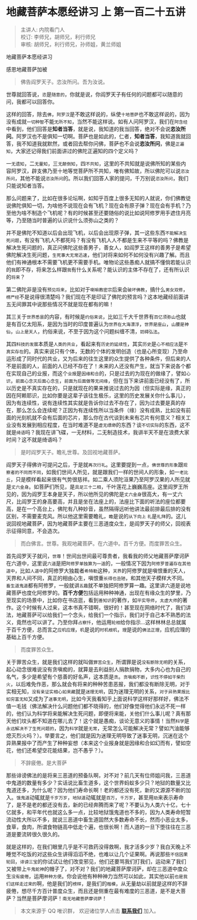 # 地藏菩萨本愿经讲习 上 第一百二十五讲

> 主讲人: 内院看门人 <br />
> 校订: 李师兄，胡师兄，利行师兄 <br />
> 审核: 胡师兄，利行师兄，孙师姐，黄兰师姐 <br />

地藏菩萨本愿经讲习

感恩地藏菩萨加被

> 佛告阎罗天子。恣汝所问。吾为汝说。

世尊就回答说，`恣`是`随意的`，你就是说，你阎罗天子有任何的问题都可以随意的问，我都可以回答你。

这样的回答，除去`佛`，`阿罗汉`是不敢这样说的，纵使`十地菩萨`也不敢这样说的，因为没有成就`一切种智`不能`无所不知`，当然不能这样说。如有人问阿罗汉，我们在`阿含经`中看到，他们回答是**知者当答**，就是说，我知道的我当回答，绝对不会说**恣汝所问**。阿罗汉也不是俱知一切啊。菩萨也是如此的，仁者，**知者当答**，我知道我就回答，我不知道我就默然，或者回去帮你问佛，菩萨也不会说**恣汝所问**，佛是`正遍知`，大家还记得我们前面讲过的佛陀正遍知的四个定义吗？

一`无遗知`，二`无量知`，三`无颠倒知`，四`不共知`，这里的不共知就是说佛所知的某些内容阿罗汉，辟支佛乃至十地等觉菩萨所不共知，唯有佛知故，所以佛陀可以说`恣汝所问`，其他不能说`恣汝所问`的。所以我们回答人家的提问，千万别说`恣汝所问`，我们只能说知者当答。

那么问题来了，比如在很多论坛啊，如知乎百度上很多无知的人就说，你们佛教徒说佛陀俱知一切，为啥他不说现在会有飞机？现在会有原子弹？现在会有手机？乃至他为啥不制造个飞机呢？有的时候甚至还要随俗的说比如说阿修罗用手遮住月亮等，乃至随当时普遍的认识说什么须弥山之类的？

并不是佛陀不知道以后会出现飞机，以后会出现原子弹，其一这些东西`不能解决生死问题`，有没有飞机人不都死吗？有没有飞机人人不都是生来不平等的吗？佛教是解决生死问题的，真正问佛陀这些善男子，善女人，如阎罗王这样的善男子是希望佛陀解决生死问题，`生死事大无常迅速`，他们对将来如何不如何没有兴趣了解。而且他们有神通根本不需要飞机更不需要手机。唯物论这些愚痴人就搞不懂倘若能认识的`我`即不存，将来怎么样跟`我`有什么关系呢？能认识的主体不存在了，还有所认识的`将来`？

第二佛陀非是没有`预见将来`，比如对于`喇嘛教密宗`后来会`破坏佛教`，搞什么`男女双修`，`楞严经`不是说得很清楚吗？我们现在不是印证了佛陀的预言吗？这本地藏经前面讲五无间罪其中说那些情况不就是现在都有的嘛！

其三关于`世界悉昙`的内容，有时候是`约俗来说`，比如三千大千世界有`百亿须弥山`也就是有百亿太阳系，是因为当时的印度普遍认为`世界在大海漂浮`，`世界是座山`，`山腰是神仙`，`山上是天人`，约俗来说，不至于因为这个问题纠缠不清，`妨碍弘法`。

其四`科技的发展`本质是`人类的共业`，看起来有`历史的延续性`，其实`历史`是`心不相应法`是`不真实存在`的。真实来说只有个体，无数的个体的发明创造（也是心所变现）乃至命运形成了同时代的共业，又为后来的往生这里的众生提供了各种条件，但后来的人不是前面的人，前面的人已经不存在了！未来的人还没有产生，就当下来说各个都在实现自己的业报，而这个`业报`是`因缘和合`的，只是过去的为现在的做缘了，譬如`心识`，`前面心念灭后面心念生`，`前面为后面做等无间缘`，但在当下来讲前面已经没有了，所以历史是不真实存在的，只是就现在的果来推说过去的为因（但实际是缘，真正的因在阿赖耶识，比如你要是这辈子该往生极乐，这里的历史发展关你什么事儿），因为有连续性，说有连续性其实就是告诉你过去不存在了，因为过去要是真的存在，那么怎么会连续呢？正因为有连续性所以当条件（缘）没有成熟，比如没有前面的光刻机就不会有后面的芯片，那么你在古代谈到未来有芯片有何意义？相关工业没有发展到相应程度，在当时难道不是`虚无缥缈`的东西？谈`不切实际`的东西，这不就是`绮语`吗？我现在讲飞碟，一无材料，二无制造技术，我讲半天不是在浪费大家时间？这不就是绮语吗？

> 是时阎罗天子。瞻礼世尊。及回视地藏菩萨。

阎罗天子得佛许可提问之后，于是就`再次行礼`。这里要提到一点，`佛世尊的形象`跟`观察者的不同而不同`，如我们世间人所见，就是跟我们一样的世间人的形象，如一`老比丘`，只是模样看起来很有气势很慈祥。如二乘人须陀洹果乃至阿罗汉果的人所见就是`丈六金身`。如菩萨们所见，是`具足三十二相`，千叶莲花上巍巍高座。这里阎罗王所见的，因为阎罗王本身是天子，所以他所见的佛陀是`丈六金身`很高大，有一丈六尺，比阎罗王的身高要高，并且是坐在法座上的，法座比下面的听法的座位都要高，是在一个高台上，佛陀有八种妙音，虽然隔得远听他讲法最前排最后排的没有区别，不需要麦克风。所以他这里需要瞻礼，`瞻`是说的`从下向上` `礼`是`礼拜`的。这儿说回视地藏菩萨，因为地藏菩萨主要在三恶道度众生，是阎罗天子的师父，回视表示征得同意，不会造次。

> 而白佛言。世尊。我观地藏菩萨。在六道中。百千方便。而度罪苦众生。

首先阎罗天子就问，`世尊`！世间出世间最可尊贵者，我看我的师父地藏菩萨摩诃萨在六道中，这里说`六道`是把`阿修罗单独算为一道`的，一般情况下因为`阿修罗普遍存在其他道中`，比如`人道中`的阿修罗大独裁者`希特勒`这种，`天界`的阿修罗就是嗔恨重的天人，天界和人间不同，真正的相由心生，嗔恨重`长得也丑陋`，和其他天子模样大不同。`畜生道鬼道`都有阿修罗，一般就讲`五趣`就不单独把阿修罗算一趣。这里讲六道是说地藏菩萨也度化阿修罗的。**百千方便**包括运用种种神通，出现在有缘众生的梦里，乃至现实的场景中，比如你在书店逛，看到`善知识`的著作，如`平实导师`，`太虚大师`的著作。这个时候有人过来，这本书真不错啊，很好的！甚至现在网络时代了，我们讲法，地藏菩萨可以给我们一个念头，给我们一个指示，我们对于自己本不熟悉的法义，竟然也可以讲了。乃至你拜`占察忏`，他运用`轮相`给你指示...这样林林总总就属于百千方便，总而言之`应机应理`，`机`是说的`时机根机`，`理`是说的`佛法正理`，应机应理的基础上百千方便。

> 而度罪苦众生。

关于罪苦众生，就是我们这样的就叫做`罪苦众生`，所谓罪是说`没有断除无明`的关系，起心动念很难说没有贪嗔痴的，就算是去利益别人捐款捐物，大多内心也为自己的名气，多少是希望有个慈善的好名声，这本质是`贪`。`贪嗔痴不断`，`识性不停如干柴烈火`，以后难免作恶，那么就会有将来的种种苦患恶报，我们都没有断除无明，对于实相无知，`没有亲证实相心如来藏`就是`迷理无明`，因为迷理无明的关系，`对于异熟果报比如穷富无知`又成为了`迷事无明`，比如今天我看知乎上面说科学这样好那样好，佛法不值一毛钱（佛法解决什么问题他们都不晓得的，他们好像觉得他们永远不死一样的，他们认为科学将来能解决生死问题，即便将来能，关他们什么事儿呢？真有那天他们坟头都不知道在哪儿去了！这个就是愚痴，谈论无意义的事情！当然`科学`是`永远解决不了生死问题的`，因为`科学`就是`无常`，无常怎么可能解决无常？譬如汽油能够熄灭烈火吗？）。举要言之，他们就是因为迷理无明导致了迷事无明，沉迷在这个异熟果报中了而产生了种种妄想（本来这个业报身就是因缘和合如幻而有，譬如空花，他们还希望空花能结果，岂不愚乎？）。

> 不辞疲倦。是大菩萨

那些诽谤佛法的是将来三恶道的预备队啊，对不对？前几天有位师姐问我，三恶道中鬼道的数量有多少？实话说比畜生道多，这个世界蚂蚁多少只？地狱的数量又比鬼道还多，为什么呢？因为他们寿命长啊！老的都还没有死，新的又源源不断的加入。`饿鬼道`动辄就是`千岁万岁`，`地狱道`动辄就是`百万`，`千万岁`，甚至用`劫`来表示寿命了，是不是老的都还没有去，新的已经奔腾而来了呢？不要认为人类六十亿，七十亿就多，和平年代也就这么多一点，比较地狱饿鬼道也不多的，因为人类寿命短暂流动性大所以不多，就说三恶道中畜生道固然大多数寿命不长，然而小恶业太多，食草，食肉，所谓食物链高中低走个遍，也很长啊！而人道的一旦下堕往往在三恶道是要流转很久很久的。

就是这样的，在我们眼里几乎是不可救药没得救啊，我才活多少岁？我白天晚上不睡觉不吃饭的对这些众生讲得滔滔不绝，也难以让几个证果啊。再说那些`不信因果轮回`，`诽谤三宝`的你试试让他们改变邪见，他们还要骂我们打我们，运动来了我们又被带上`牛鬼蛇神`的帽子了，对不对？我们的地藏菩萨摩诃萨，却在三恶道中度众生`没有疲倦`，运用`种种方便`。你会说他有种种神力当然可以如此，其实他以前`也是我们这样走过来的`啊，他是我们的`榜样`，是我们的`楷模`，从无量劫以前就是这样的不辞疲倦，想尽千方百计普度众生，而且还是侧重在最有难度的三恶道，是不是大菩萨？当然是菩萨摩诃萨！`南无地藏菩萨摩诃萨`！

> 本文来源于 QQ 唯识群， 欢迎诸位学人点击 **[联系我们](https://mp.weixin.qq.com/s/lZCfWjmLjgNR165Tx4_bCQ)** 加入。
